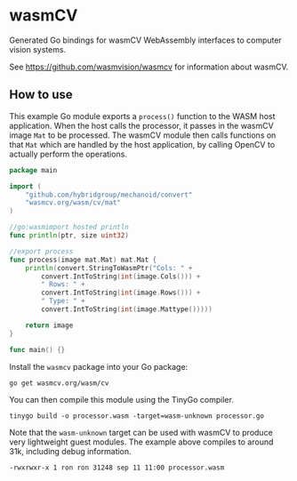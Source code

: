 # wasmCV

Generated Go bindings for wasmCV WebAssembly interfaces to computer vision systems.

See https://github.com/wasmvision/wasmcv for information about wasmCV.

## How to use

This example Go module exports a `process()` function to the WASM host application. When the host calls the processor, it passes in the wasmCV image `Mat` to be processed. The wasmCV module then calls functions on that `Mat` which are handled by the host application, by calling OpenCV to actually perform the operations.

```go
package main

import (
	"github.com/hybridgroup/mechanoid/convert"
	"wasmcv.org/wasm/cv/mat"
)

//go:wasmimport hosted println
func println(ptr, size uint32)

//export process
func process(image mat.Mat) mat.Mat {
	println(convert.StringToWasmPtr("Cols: " +
		convert.IntToString(int(image.Cols())) +
		" Rows: " +
		convert.IntToString(int(image.Rows())) +
		" Type: " +
		convert.IntToString(int(image.Mattype()))))

	return image
}

func main() {}
```

Install the `wasmcv` package into your Go package:

```shell
go get wasmcv.org/wasm/cv
```

You can then compile this module using the TinyGo compiler.

```shell
tinygo build -o processor.wasm -target=wasm-unknown processor.go
```

Note that the `wasm-unknown` target can be used with wasmCV to produce very lightweight guest modules. The example above compiles to around 31k, including debug information.

```shell
-rwxrwxr-x 1 ron ron 31248 sep 11 11:00 processor.wasm
```

